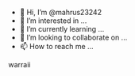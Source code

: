 - 👋 Hi, I’m @mahrus23242
- 👀 I’m interested in ...
- 🌱 I’m currently learning ...
- 💞️ I’m looking to collaborate on ...
- 📫 How to reach me ...

<!---
mahrus23242/mahrus23242 is a ✨ special ✨ repository because its `README.md` (this file) appears on your GitHub profile.
You can click the Preview link to take a look at your changes.
--->warraii

